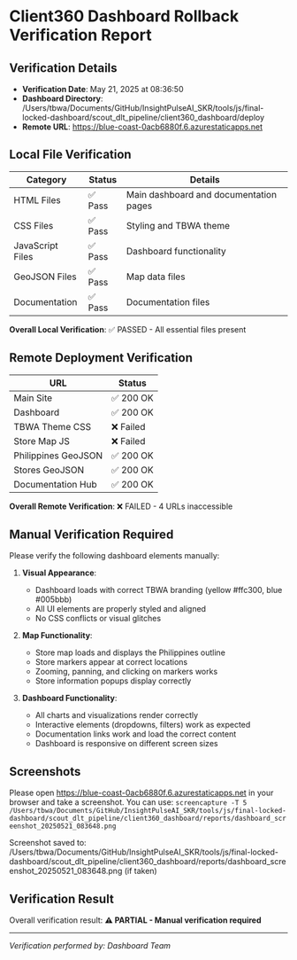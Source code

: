 # Client360 Dashboard Rollback Verification Report

## Verification Details

- **Verification Date**: May 21, 2025 at 08:36:50
- **Dashboard Directory**: /Users/tbwa/Documents/GitHub/InsightPulseAI_SKR/tools/js/final-locked-dashboard/scout_dlt_pipeline/client360_dashboard/deploy
- **Remote URL**: https://blue-coast-0acb6880f.6.azurestaticapps.net

## Local File Verification

| Category | Status | Details |
|----------|--------|---------|
| HTML Files | ✅ Pass | Main dashboard and documentation pages |
| CSS Files | ✅ Pass | Styling and TBWA theme |
| JavaScript Files | ✅ Pass | Dashboard functionality |
| GeoJSON Files | ✅ Pass | Map data files |
| Documentation | ✅ Pass | Documentation files |

**Overall Local Verification**: ✅ PASSED - All essential files present

## Remote Deployment Verification

| URL | Status |
|-----|--------|
| Main Site | ✅ 200 OK |
| Dashboard | ✅ 200 OK |
| TBWA Theme CSS | ❌ Failed |
| Store Map JS | ❌ Failed |
| Philippines GeoJSON | ✅ 200 OK |
| Stores GeoJSON | ✅ 200 OK |
| Documentation Hub | ✅ 200 OK |

**Overall Remote Verification**: ❌ FAILED - 4 URLs inaccessible

## Manual Verification Required

Please verify the following dashboard elements manually:

1. **Visual Appearance**:
   - Dashboard loads with correct TBWA branding (yellow #ffc300, blue #005bbb)
   - All UI elements are properly styled and aligned
   - No CSS conflicts or visual glitches

2. **Map Functionality**:
   - Store map loads and displays the Philippines outline
   - Store markers appear at correct locations
   - Zooming, panning, and clicking on markers works
   - Store information popups display correctly

3. **Dashboard Functionality**:
   - All charts and visualizations render correctly
   - Interactive elements (dropdowns, filters) work as expected
   - Documentation links work and load the correct content
   - Dashboard is responsive on different screen sizes

## Screenshots

Please open https://blue-coast-0acb6880f.6.azurestaticapps.net in your browser and take a screenshot.
You can use: `screencapture -T 5 /Users/tbwa/Documents/GitHub/InsightPulseAI_SKR/tools/js/final-locked-dashboard/scout_dlt_pipeline/client360_dashboard/reports/dashboard_screenshot_20250521_083648.png`

Screenshot saved to: /Users/tbwa/Documents/GitHub/InsightPulseAI_SKR/tools/js/final-locked-dashboard/scout_dlt_pipeline/client360_dashboard/reports/dashboard_screenshot_20250521_083648.png (if taken)

## Verification Result

Overall verification result: **⚠️ PARTIAL - Manual verification required**

---

*Verification performed by: Dashboard Team*

